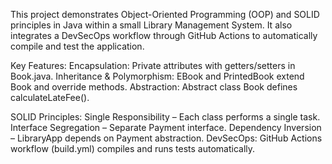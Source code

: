 This project demonstrates Object-Oriented Programming (OOP) and SOLID principles in Java within a small Library Management System.
It also integrates a DevSecOps workflow through GitHub Actions to automatically compile and test the application.

Key Features:
Encapsulation: Private attributes with getters/setters in Book.java.
Inheritance & Polymorphism: EBook and PrintedBook extend Book and override methods.
Abstraction: Abstract class Book defines calculateLateFee().

SOLID Principles:
Single Responsibility – Each class performs a single task.
Interface Segregation – Separate Payment interface.
Dependency Inversion – LibraryApp depends on Payment abstraction.
DevSecOps: GitHub Actions workflow (build.yml) compiles and runs tests automatically.
